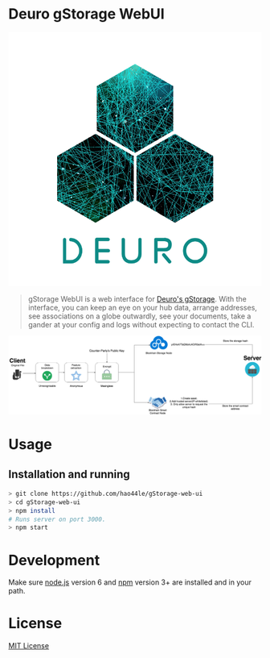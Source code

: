 # Deuro gStorage WebUI
![Deuro logo](src/img/logo.png)

> gStorage WebUI is a web interface for [Deuro's gStorage](https://deuro.io). With the interface, you can keep an eye on your hub data, arrange addresses, see associations on a globe outwardly, see your documents, take a gander at your config and logs without expecting to contact the CLI.

![gStorage architecture](images/gStorage.png)

# Usage

## Installation and running

```bash
> git clone https://github.com/hao44le/gStorage-web-ui
> cd gStorage-web-ui
> npm install
# Runs server on port 3000.
> npm start
```

# Development

Make sure [node.js](https://nodejs.org/) version 6 and [npm](https://docs.npmjs.com/) version 3+ are installed and in your path.
# License

[MIT License](LICENSE)
